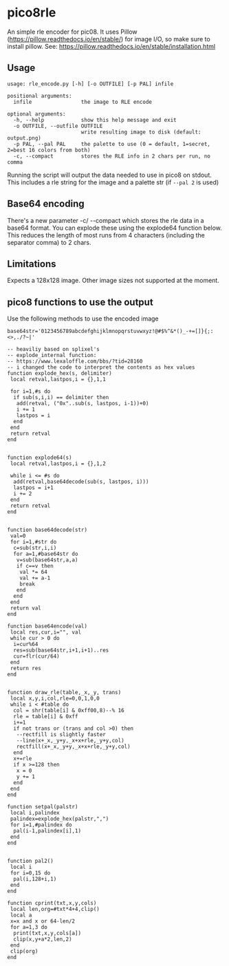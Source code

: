# pico8rle
An simple rle encoder for pic08.
It uses Pillow (https://pillow.readthedocs.io/en/stable/) for image I/O, so make sure to install pillow. See: https://pillow.readthedocs.io/en/stable/installation.html

## Usage
```
usage: rle_encode.py [-h] [-o OUTFILE] [-p PAL] infile

positional arguments:
  infile                the image to RLE encode

optional arguments:
  -h, --help            show this help message and exit
  -o OUTFILE, --outfile OUTFILE
                        write resulting image to disk (default: output.png)
  -p PAL, --pal PAL     the palette to use (0 = default, 1=secret, 2=best 16 colors from both)
  -c, --compact         stores the RLE info in 2 chars per run, no comma
  ```
  
Running the script will output the data needed to use in pico8 on stdout.
This includes a rle string for the image and a palette str (if `--pal 2` is used)

## Base64 encoding
There's a new parameter -c/ --compact which stores the rle data in a base64 format.
You can explode these using the explode64 function below. This reduces the length of most runs from 4 characters (including the separator comma) to 2 chars.

## Limitations
Expects a 128x128 image. Other image sizes not supported at the moment.
  
## pico8 functions to use the output
Use the following methods to use the encoded image
```
base64str='0123456789abcdefghijklmnopqrstuvwxyz!@#$%^&*()_-+=[]}{;:<>,./?~|'

-- heaviliy based on splixel's
-- explode_internal function:
-- https://www.lexaloffle.com/bbs/?tid=28160
-- i changed the code to interpret the contents as hex values
function explode_hex(s, delimiter)
 local retval,lastpos,i = {},1,1
 
 for i=1,#s do
  if sub(s,i,i) == delimiter then
   add(retval, ("0x"..sub(s, lastpos, i-1))+0)
   i += 1
   lastpos = i
  end
 end
 return retval
end


function explode64(s)
 local retval,lastpos,i = {},1,2
 
 while i <= #s do
  add(retval,base64decode(sub(s, lastpos, i)))  
  lastpos = i+1
  i += 2
 end
 return retval
end


function base64decode(str)
 val=0
 for i=1,#str do
  c=sub(str,i,i)
  for a=1,#base64str do
   v=sub(base64str,a,a)
   if c==v then
    val *= 64
    val += a-1
    break
   end
  end
 end
 return val
end

function base64encode(val)
 local res,cur,i="", val
 while cur > 0 do
  i=cur%64
  res=sub(base64str,i+1,i+1)..res
  cur=flr(cur/64)
 end 	
 return res
end


function draw_rle(table,_x,_y, trans)
 local x,y,i,col,rle=0,0,1,0,0
 while i < #table do
  col = shr(table[i] & 0xff00,8)--% 16		
  rle = table[i] & 0xff
  i+=1
  if not trans or (trans and col >0) then
   --rectfill is slightly faster
   --line(x+_x,_y+y,_x+x+rle,_y+y,col)
   rectfill(x+_x,_y+y,_x+x+rle,_y+y,col)
  end
  x+=rle
  if x >=128 then
   x = 0
   y += 1
  end
 end
end

function setpal(palstr)
 local i,palindex
 palindex=explode_hex(palstr,",")
 for i=1,#palindex do
  pal(i-1,palindex[i],1)
 end
end


function pal2()
 local i
 for i=0,15 do
  pal(i,128+i,1)
 end
end

function cprint(txt,x,y,cols)
 local len,org=#txt*4+4,clip() 
 local a
 x=x and x or 64-len/2
 for a=1,3 do
  print(txt,x,y,cols[a])    
  clip(x,y+a*2,len,2)
 end
 clip(org)
end
```
